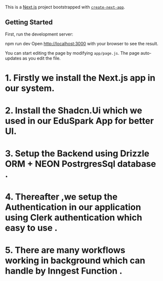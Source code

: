 This is a [Next.js](https://nextjs.org) project bootstrapped with [`create-next-app`](https://github.com/vercel/next.js/tree/canary/packages/create-next-app).

## Getting Started

First, run the development server:

npm run dev
Open [http://localhost:3000](http://localhost:3000) with your browser to see the result.

You can start editing the page by modifying `app/page.js`. The page auto-updates as you edit the file.

# 1. Firstly we install the Next.js app in  our system.
# 2. Install the Shadcn.Ui which we used in our EduSpark App for better UI.
# 3. Setup the Backend using Drizzle ORM + NEON PostrgresSql database .
# 4. Thereafter ,we setup the Authentication in our application using Clerk authentication which easy to use .
# 5. There are many workflows working in background which can handle by Inngest Function .





